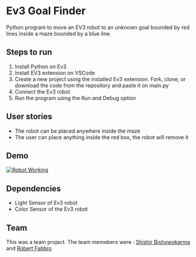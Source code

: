# Ev3 Goal Finder
Python program to move an EV3 robot to an unknown goal bounded by red lines inside a maze bounded by a blue line. 

## Steps to run 
1. Install Python on Ev3 
2. Install EV3 extension on VSCode  
3. Create a new project using the installed Ev3 extension. Fork, clone, or download the code from the repository and paste it on main.py
4. Connect the Ev3 robot
5. Run the program using the Run and Debug option 

## User stories
- The robot can be placed anywhere inside the maze  
- The user can place anything inside the red box, the robot will remove it 

## Demo
[![Robot Working](https://img.youtube.com/vi/ZQG79l2z7T8/0.jpg)](https://www.youtube.com/watch?v=ZQG79l2z7T8)

## Dependencies 
- Light Sensor of Ev3 robot 
- Color Sensor of the Ev3 robot 

## Team
This was a team project. The team memebers were : [Shishir Bishowokarma](https://github.com/Shishir77) and [Robert Fabbro](https://github.com/PolskaFly)
